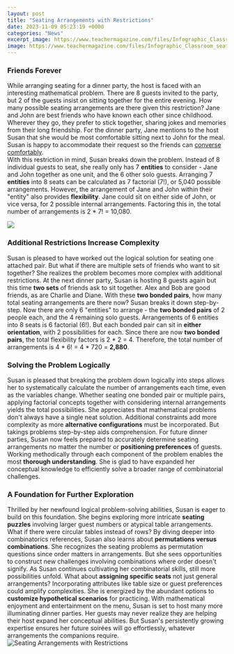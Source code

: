 ```yaml
---
layout: post
title: "Seating Arrangements with Restrictions"
date: 2023-11-09 05:23:19 +0000
categories: "News"
excerpt_image: https://www.teachermagazine.com/files/Infographic_Classroom_seating_arrangements_PROOF.jpeg
image: https://www.teachermagazine.com/files/Infographic_Classroom_seating_arrangements_PROOF.jpeg
---
```


### Friends Forever
While arranging seating for a dinner party, the host is faced with an interesting mathematical problem. There are 8 guests invited to the party, but 2 of the guests insist on sitting together for the entire evening. How many possible seating arrangements are there given this restriction?
Jane and John are best friends who have known each other since childhood. Wherever they go, they prefer to stick together, sharing jokes and memories from their long friendship. For the dinner party, Jane mentions to the host Susan that she would be most comfortable sitting next to John for the meal. Susan is happy to accommodate their request so the friends can [converse comfortably](https://yt.io.vn/collection/agostini).  
With this restriction in mind, Susan breaks down the problem. Instead of 8 individual guests to seat, she really only has 7 **entities** to consider - Jane and John together as one unit, and the 6 other solo guests. Arranging 7 **entities** into 8 seats can be calculated as 7 factorial (7!), or 5,040 possible arrangements. 
However, the arrangement of Jane and John within their "entity" also provides **flexibility**. Jane could sit on either side of John, or vice versa, for 2 possible internal arrangements. Factoring this in, the total number of arrangements is 2 * 7! = 10,080.

![](https://www.etiquettescholar.com/images/dining_etiquette/seating_arrangements_serving_etiquette.jpg)
### Additional Restrictions Increase Complexity
Susan is pleased to have worked out the logical solution for seating one attached pair. But what if there are multiple sets of friends who want to sit together? She realizes the problem becomes more complex with additional restrictions.
At the next dinner party, Susan is hosting 8 guests again but this time **two sets** of friends ask to sit together. Alex and Bob are good friends, as are Charlie and Diane. With these **two bonded pairs**, how many total seating arrangements are there now?
Susan breaks it down step-by-step. Now there are only 6 "entities" to arrange - the **two bonded pairs** of 2 people each, and the 4 remaining solo guests. Arrangements of 6 entities into 8 seats is 6 factorial (6!). 
But each bonded pair can sit in **either orientation**, with 2 possibilities for each. Since there are now **two bonded pairs**, the total flexibility factors is 2 * 2 = 4. 
Therefore, the total number of arrangements is 4 * 6! = 4 * 720 = **2,880**.
### Solving the Problem Logically
Susan is pleased that breaking the problem down logically into steps allows her to systematically calculate the number of arrangements each time, even as the variables change. Whether seating one bonded pair or multiple pairs, applying factorial concepts together with considering internal arrangements yields the total possibilities.
She appreciates that mathematical problems don't always have a single neat solution. Additional constraints add more complexity as more **alternative configurations** must be incorporated. But takings problems step-by-step aids comprehension.
For future dinner parties, Susan now feels prepared to accurately determine seating arrangements no matter the number or **positioning preferences** of guests. Working methodically through each component of the problem enables the most **thorough understanding**. She is glad to have expanded her conceptual knowledge to efficiently solve a broader range of combinatorial challenges.
### A Foundation for Further Exploration
Thrilled by her newfound logical problem-solving abilities, Susan is eager to build on this foundation. She begins exploring more intricate **seating puzzles** involving larger guest numbers or atypical table arrangements. What if there were circular tables instead of rows? 
By diving deeper into combinatorics references, Susan also learns about **permutations versus combinations**. She recognizes the seating problems as permutation questions since order matters in arrangements. But she sees opportunities to construct new challenges involving combinations where order doesn't signify. 
As Susan continues cultivating her combinatorial skills, still more possibilities unfold. What about **assigning specific seats** not just general arrangements? Incorporating attributes like table size or guest preferences could amplify complexities. She is energized by the abundant options to **customize hypothetical scenarios** for practicing.
With mathematical enjoyment and entertainment on the menu, Susan is set to host many more illuminating dinner parties. Her guests may never realize they are helping their host expand her conceptual abilities. But Susan's persistently growing expertise ensures her future soirées will go effortlessly, whatever arrangements the companions require.
![Seating Arrangements with Restrictions](https://www.teachermagazine.com/files/Infographic_Classroom_seating_arrangements_PROOF.jpeg)